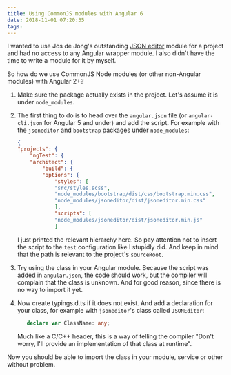```yaml
---
title: Using CommonJS modules with Angular 6
date: 2018-11-01 07:20:35
tags:
---
```


I wanted to use Jos de Jong's outstanding [JSON editor](https://github.com/josdejong/jsoneditor) module for a project and had no access to any Angular wrapper module. I also didn't have the time to write a module for it by myself.

So how do we use CommonJS Node modules (or other non-Angular modules) with Angular 2+?

1. Make sure the package actually exists in the project. Let's assume it is under `node_modules`.

2. The first thing to do is to head over the `angular.json` file (or `angular-cli.json` for Angular 5 and under) and add the script. For example with the `jsoneditor` and `bootstrap` packages under `node_modules`:

    ```json
    {
    "projects": {
        "ngTest": {
        "architect": {
            "build": {
            "options": {
                "styles": [
                "src/styles.scss",
                "node_modules/bootstrap/dist/css/bootstrap.min.css",
                "node_modules/jsoneditor/dist/jsoneditor.min.css"
                ],
                "scripts": [
                "node_modules/jsoneditor/dist/jsoneditor.min.js"
                ]
    ```

    I just printed the relevant hierarchy here. So pay attention not to insert the script to the `test` configuration like I stupidly did. And keep in mind that the path is relevant to the project's `sourceRoot`.

3. Try using the class in your Angular module. Because the script was added in `angular.json`, the code should work, but the compiler will complain that the class is unknown. And for good reason, since there is no way to import it yet.

4. Now create typings.d.ts if it does not exist. And add a declaration for your class, for example with `jsoneditor`'s class called `JSONEditor`:

    ```typescript
       declare var ClassName: any;
    ```

    Much like a C/C++ header, this is a way of telling the compiler "Don't worry, I'll provide an implementation of that class at runtime".

Now you should be able to import the class in your module, service or other without problem.